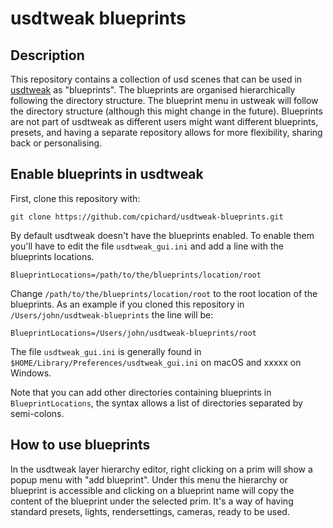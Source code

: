 # usdtweak blueprints
## Description
This repository contains a collection of usd scenes that can be used in [usdtweak](https://github.com/cpichard/usdtweak) as "blueprints". The blueprints are organised hierarchically following the directory structure. The blueprint menu in ustweak will follow the directory structure (although this might change in the future). Blueprints are not part of usdtweak as different users might want different blueprints, presets, and having a separate repository allows for more flexibility, sharing back or personalising.

## Enable blueprints in usdtweak
First, clone this repository with:

    git clone https://github.com/cpichard/usdtweak-blueprints.git

By default usdtweak doesn't have the blueprints enabled. To enable them you'll have to edit the file `usdtweak_gui.ini` and add a line with the blueprints locations.

    BlueprintLocations=/path/to/the/blueprints/location/root

Change `/path/to/the/blueprints/location/root` to the root location of the blueprints. As an example if you cloned this repository in `/Users/john/usdtweak-blueprints` the line will be:

    BlueprintLocations=/Users/john/usdtweak-blueprints/root

The file `usdtweak_gui.ini` is generally found in `$HOME/Library/Preferences/usdtweak_gui.ini` on macOS and xxxxx on Windows.

 Note that you can add other directories containing blueprints in `BlueprintLocations`, the syntax allows a list of directories separated by semi-colons.

## How to use blueprints
In the usdtweak layer hierarchy editor, right clicking on a prim will show a popup menu with "add blueprint". Under this menu the hierarchy or blueprint is accessible and clicking on a blueprint name will copy the content of the blueprint under the selected prim. It's a way of having standard presets, lights, rendersettings, cameras, ready to be used.

